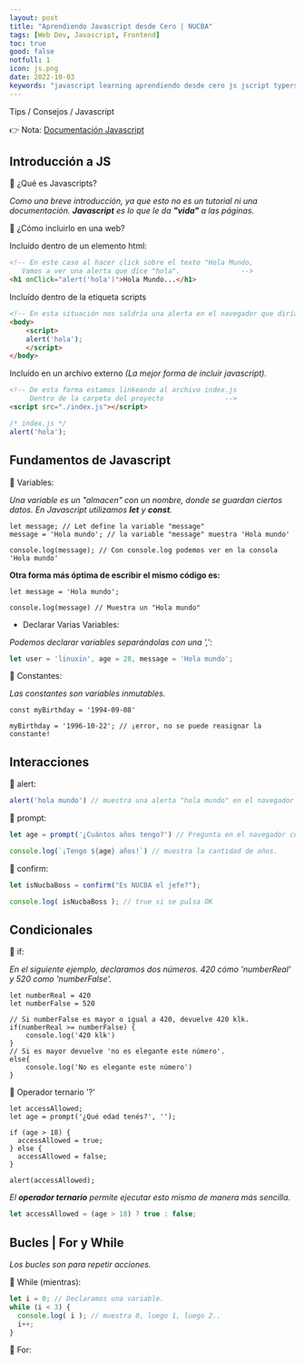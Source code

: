 ```yaml
---
layout: post
title: "Aprendiendo Javascript desde Cero | NUCBA"
tags: [Web Dev, Javascript, Frontend]
toc: true
good: false
notfull: 1
icon: js.png
date: 2022-10-03
keywords: "javascript learning aprendiendo desde cero js jscript typerscript react frontend learn web developer desarrollador desarrollo programador programar aprender reactjs tsx noob nuevo"
---
```


Tips / Consejos / Javascript

👉 Nota: [Documentación Javascript](https://es.javascript.info/)

## Introducción a JS

<div class="p-list">

🔅 ¿Qué es Javascripts?

<i>Como una breve introducción, ya que esto no es un tutorial ni una documentación. __Javascript__ es lo que le da __"vida"__ a las páginas.</i>

🔅 ¿Cómo incluirlo en una web?

Incluído dentro de un elemento html:

~~~ html
<!-- En este caso al hacer click sobre el texto "Hola Mundo,
   Vamos a ver una alerta que dice "hola".               -->
<h1 onClick="alert('hola')">Hola Mundo...</h1>
~~~

Incluído dentro de la etiqueta scripts

~~~ html
<!-- En esta situación nos saldría una alerta en el navegador que diría "hola". -->
<body>
    <script>
    alert('hola');
    </script>
</body>
~~~

Incluído en un archivo externo <i>(La mejor forma de incluir javascript).</i>

~~~ html
<!-- De esta forma estamos linkeando al archivo index.js
     Dentro de la carpeta del proyecto               -->
<script src="./index.js"></script>
~~~

~~~ js
/* index.js */
alert('hola');
~~~

</div>

## Fundamentos de Javascript

<div class="p-list">

🔅 Variables:

<i>Una variable es un "almacen" con un nombre, donde se guardan ciertos datos. En Javascript utilizamos __let__ y __const__.</i>

~~~ js/3
let message; // Let define la variable "message"
message = 'Hola mundo'; // la variable "message" muestra 'Hola mundo'

console.log(message); // Con console.log podemos ver en la consola 'Hola mundo'
~~~

__Otra forma más óptima de escribir el mismo código es:__
~~~ js/2
let message = 'Hola mundo';

console.log(message) // Muestra un "Hola mundo"
~~~

- Declarar Varias Variables: 

<i>Podemos declarar variables separándolas con una ',':</i>
~~~ js
let user = 'linuxin', age = 28, message = 'Hola mundo';
~~~

🔅 Constantes:

<i>Las constantes son variables inmutables.</i>

~~~ js/0/2
const myBirthday = '1994-09-08'

myBirthday = '1996-10-22'; // ¡error, no se puede reasignar la constante!
~~~

</div>

## Interacciones

<div class="p-list">

🔅 alert:

~~~ js 
alert('hola mundo') // muestra una alerta "hola mundo" en el navegador
~~~

🔅 prompt:

~~~ js
let age = prompt('¿Cuántos años tengo?') // Pregunta en el navegador cuántos años tengo.

console.log(`¡Tengo ${age} años!`) // muestra la cantidad de años.
~~~

🔅 confirm:

~~~ js 
let isNucbaBoss = confirm("Es NUCBA el jefe?");

console.log( isNucbaBoss ); // true si se pulsa OK
~~~

</div>

## Condicionales

<div class="p-list">

🔅 if:

<i>En el siguiente ejemplo, declaramos dos números. 420 cómo 'numberReal' y 520 como 'numberFalse'.</i>

~~~ js/5,9
let numberReal = 420
let numberFalse = 520

// Si numberFalse es mayor o igual a 420, devuelve 420 klk.
if(numberReal >= numberFalse) {
    console.log('420 klk')
}
// Si es mayor devuelve 'no es elegante este número'.
else{
    console.log('No es elegante este número')
}
~~~

🔅 Operador ternario '?'

~~~ js/3-7
let accessAllowed;
let age = prompt('¿Qué edad tenés?', '');

if (age > 18) {
  accessAllowed = true;
} else {
  accessAllowed = false;
}

alert(accessAllowed);
~~~

<i>El __operador ternario__ permite ejecutar esto mismo de manera más sencilla.</i>

~~~ js 
let accessAllowed = (age > 18) ? true : false;
~~~

</div>

## Bucles | For y While

<div class="p-list">

<i>Los bucles son para repetir acciones.</i>

🔅 While (mientras):

~~~ js
let i = 0; // Declaramos una variable.
while (i < 3) { 
  console.log( i ); // muestra 0, luego 1, luego 2..
  i++;
}
~~~

🔅 For:



</div>